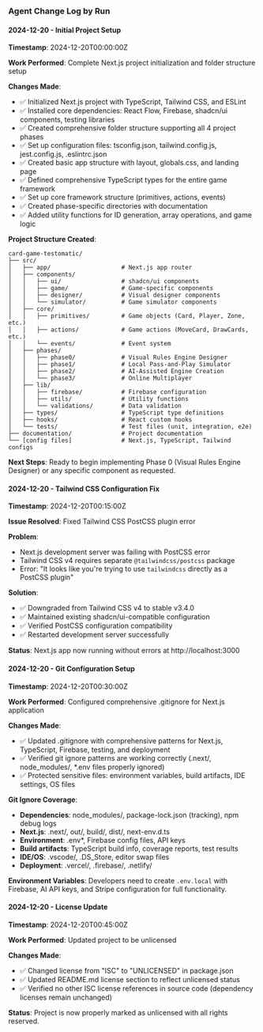 ### Agent Change Log by Run

#### 2024-12-20 - Initial Project Setup
**Timestamp**: 2024-12-20T00:00:00Z

**Work Performed**: Complete Next.js project initialization and folder structure setup

**Changes Made**:
- ✅ Initialized Next.js project with TypeScript, Tailwind CSS, and ESLint
- ✅ Installed core dependencies: React Flow, Firebase, shadcn/ui components, testing libraries
- ✅ Created comprehensive folder structure supporting all 4 project phases
- ✅ Set up configuration files: tsconfig.json, tailwind.config.js, jest.config.js, .eslintrc.json
- ✅ Created basic app structure with layout, globals.css, and landing page
- ✅ Defined comprehensive TypeScript types for the entire game framework
- ✅ Set up core framework structure (primitives, actions, events)
- ✅ Created phase-specific directories with documentation
- ✅ Added utility functions for ID generation, array operations, and game logic

**Project Structure Created**:
```
card-game-testomatic/
├── src/
│   ├── app/                    # Next.js app router
│   ├── components/
│   │   ├── ui/                 # shadcn/ui components
│   │   ├── game/               # Game-specific components
│   │   ├── designer/           # Visual designer components
│   │   └── simulator/          # Game simulator components
│   ├── core/
│   │   ├── primitives/         # Game objects (Card, Player, Zone, etc.)
│   │   ├── actions/            # Game actions (MoveCard, DrawCards, etc.)
│   │   └── events/             # Event system
│   ├── phases/
│   │   ├── phase0/             # Visual Rules Engine Designer
│   │   ├── phase1/             # Local Pass-and-Play Simulator
│   │   ├── phase2/             # AI-Assisted Engine Creation
│   │   └── phase3/             # Online Multiplayer
│   ├── lib/
│   │   ├── firebase/           # Firebase configuration
│   │   ├── utils/              # Utility functions
│   │   └── validations/        # Data validation
│   ├── types/                  # TypeScript type definitions
│   ├── hooks/                  # React custom hooks
│   └── tests/                  # Test files (unit, integration, e2e)
├── documentation/              # Project documentation
└── [config files]              # Next.js, TypeScript, Tailwind configs
```

**Next Steps**: Ready to begin implementing Phase 0 (Visual Rules Engine Designer) or any specific component as requested.

#### 2024-12-20 - Tailwind CSS Configuration Fix
**Timestamp**: 2024-12-20T00:15:00Z

**Issue Resolved**: Fixed Tailwind CSS PostCSS plugin error

**Problem**: 
- Next.js development server was failing with PostCSS error
- Tailwind CSS v4 requires separate `@tailwindcss/postcss` package
- Error: "It looks like you're trying to use `tailwindcss` directly as a PostCSS plugin"

**Solution**:
- ✅ Downgraded from Tailwind CSS v4 to stable v3.4.0
- ✅ Maintained existing shadcn/ui-compatible configuration
- ✅ Verified PostCSS configuration compatibility
- ✅ Restarted development server successfully

**Status**: Next.js app now running without errors at http://localhost:3000

#### 2024-12-20 - Git Configuration Setup
**Timestamp**: 2024-12-20T00:30:00Z

**Work Performed**: Configured comprehensive .gitignore for Next.js application

**Changes Made**:
- ✅ Updated .gitignore with comprehensive patterns for Next.js, TypeScript, Firebase, testing, and deployment
- ✅ Verified git ignore patterns are working correctly (.next/, node_modules/, *.env files properly ignored)
- ✅ Protected sensitive files: environment variables, build artifacts, IDE settings, OS files

**Git Ignore Coverage**:
- **Dependencies**: node_modules/, package-lock.json (tracking), npm debug logs
- **Next.js**: .next/, out/, build/, dist/, next-env.d.ts
- **Environment**: .env*, Firebase config files, API keys
- **Build artifacts**: TypeScript build info, coverage reports, test results
- **IDE/OS**: .vscode/, .DS_Store, editor swap files
- **Deployment**: .vercel/, .firebase/, .netlify/

**Environment Variables**: Developers need to create `.env.local` with Firebase, AI API keys, and Stripe configuration for full functionality.

#### 2024-12-20 - License Update
**Timestamp**: 2024-12-20T00:45:00Z

**Work Performed**: Updated project to be unlicensed

**Changes Made**:
- ✅ Changed license from "ISC" to "UNLICENSED" in package.json
- ✅ Updated README.md license section to reflect unlicensed status
- ✅ Verified no other ISC license references in source code (dependency licenses remain unchanged)

**Status**: Project is now properly marked as unlicensed with all rights reserved.